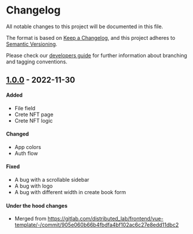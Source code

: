 # Changelog
All notable changes to this project will be documented in this file.

The format is based on [Keep a Changelog](https://keepachangelog.com/en/1.0.0/),
and this project adheres to [Semantic Versioning](https://semver.org/spec/v2.0.0.html).

Please check our [developers guide](https://gitlab.com/tokend/developers-guide)
for further information about branching and tagging conventions.

## [1.0.0] - 2022-11-30
#### Added
- File field
- Crete NFT page
- Crete NFT logic

#### Changed
- App colors
- Auth flow

#### Fixed
- A bug with a scrollable sidebar
- A bug with logo
- A bug with different width in create book form
#### Under the hood changes
- Merged from https://gitlab.com/distributed_lab/frontend/vue-template/-/commit/905e060b66b4fbdfa4bf102ac6c27e8edd11dbc2

[Unreleased]: https://gitlab.com/tokend/nft-books/admin-panel-nft-books/compare/v1.0.0...main
[1.0.0]: https://gitlab.com/tokend/nft-books/admin-panel-nft-books/tags/v1.0.0
